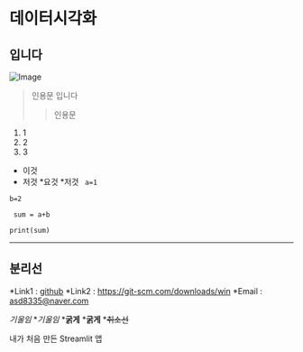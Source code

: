 # 데이터시각화
## 입니다
![Image](https://github.com/user-attachments/assets/258a2328-d6c8-4db9-a0fe-c3ac6174c71b)


> 인용문 입니다
> > 인용문
1. 1
2. 2
3. 3
* 이것
* 저것
  *요것
  *저것
``` a=1```
```
b=2
```
<code> sum = a+b </code>
<pre><code>print(sum)</code></pre>
***
분리선
---
*Link1 : [github](https://git-scm.com/downloads/win)
*Link2 : <https://git-scm.com/downloads/win>
*Email : <asd8335@naver.com>

*기울임*
*_기울임_
***굵게**
*__굵게__
*~~취소선~~

내가 처음 만든 Streamlit 앱

